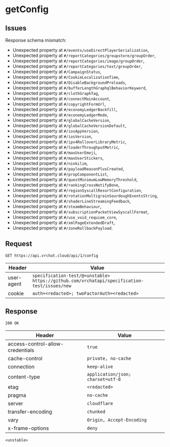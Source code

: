# getConfig

## Issues
Response schema mismatch:
* Unexpected property at ``#/events/useDirectPlayerSerialization``,
* Unexpected property at ``#/reportCategories/groupstore/groupOrder``,
* Unexpected property at ``#/reportCategories/image/groupOrder``,
* Unexpected property at ``#/reportCategories/text/groupOrder``,
* Unexpected property at ``#/CampaignStatus``,
* Unexpected property at ``#/CookieLocalizationTime``,
* Unexpected property at ``#/DisableBackgroundPreloads``,
* Unexpected property at ``#/bufferLengthGraphqlBehaviorKeyword``,
* Unexpected property at ``#/clothGraphTag``,
* Unexpected property at ``#/connectMainAccount``,
* Unexpected property at ``#/copyrightFormUrl``,
* Unexpected property at ``#/economyLedgerBackfill``,
* Unexpected property at ``#/economyLedgerMode``,
* Unexpected property at ``#/globalCacheVersion``,
* Unexpected property at ``#/globalCacheVersionDefault``,
* Unexpected property at ``#/iosAppVersion``,
* Unexpected property at ``#/iosVersion``,
* Unexpected property at ``#/ipv4RolloverLibraryMetric``,
* Unexpected property at ``#/loaderThroughputMetric``,
* Unexpected property at ``#/maxUserEmoji``,
* Unexpected property at ``#/maxUserStickers``,
* Unexpected property at ``#/ninkilim``,
* Unexpected property at ``#/payloadReasonPlusCreated``,
* Unexpected property at ``#/propComponentList``,
* Unexpected property at ``#/questMinimumLowMemoryThreshold``,
* Unexpected property at ``#/rankingCrossNotifyBone``,
* Unexpected property at ``#/regionSyscallResortConfiguration``,
* Unexpected property at ``#/rotationMultigrainSourdoughEventsString``,
* Unexpected property at ``#/shaderLineStreamingFeedback``,
* Unexpected property at ``#/steamBehaviour``,
* Unexpected property at ``#/subscriptionPacketViewSyscallFormat``,
* Unexpected property at ``#/use_void_requiem_core``,
* Unexpected property at ``#/xmlPageExtendedDraft``,
* Unexpected property at ``#/zoneRollbackPayload``.
## Request
`GET https://api.vrchat.cloud/api/1/config`

| Header | Value |
| ------ | ----- |
| user-agent | `specification-test/@<unstable> https://github.com/vrchatapi/specification-test/issues/new` |
| cookie | `auth=<redacted>; twoFactorAuth=<redacted>` |


## Response
`200 OK`

| Header | Value |
| ------ | ----- |
| access-control-allow-credentials | `true` |
| cache-control | `private, no-cache` |
| connection | `keep-alive` |
| content-type | `application/json; charset=utf-8` |
| etag | `<redacted>` |
| pragma | `no-cache` |
| server | `cloudflare` |
| transfer-encoding | `chunked` |
| vary | `Origin, Accept-Encoding` |
| x-frame-options | `deny` |

```jsonc
<unstable>
```
